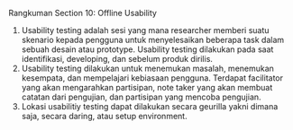 Rangkuman 
Section 10: Offline Usability

1. Usability testing adalah sesi yang mana researcher memberi suatu skenario kepada pengguna untuk menyelesaikan beberapa task dalam sebuah desain atau prototype. Usability testing dilakukan pada saat identifikasi, developing, dan sebelum produk dirilis.
2. Usability testing dilakukan untuk menemukan masalah, menemukan kesempata, dan mempelajari kebiasaan pengguna. Terdapat facilitator yang akan mengarahkan partisipan, note taker yang akan membuat catatan dari pengujian, dan partisipan yang mencoba pengujian.
3. Lokasi usabilitiy testing dapat dilakukan secara geurilla yakni dimana saja, secara daring, atau setup environment.
